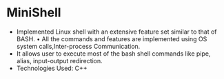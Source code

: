 # MiniShell

* Implemented Linux shell with an extensive feature set similar to that of BASH. • All the commands and features are implemented using OS system calls,Inter-process Communication.
* It allows user to execute most of the bash shell commands like pipe, alias, input-output redirection. 
* Technologies Used: C++
